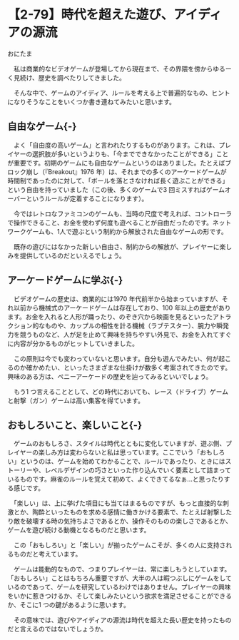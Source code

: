 # 【2-79】時代を超えた遊び、アイディアの源流

<div class="author">おにたま</div>

　私は商業的なビデオゲームが登場してから現在まで、その界隈を傍からゆるーく見続け、歴史を調べたりしてきました。

　そんな中で、ゲームのアイディア、ルールを考える上で普遍的なもの、ヒントになりそうなことをいくつか書き連ねてみたいと思います。

## 自由なゲーム{-}

　よく「自由度の高いゲーム」と言われたりするものがあります。これは、プレイヤーの選択肢が多いというよりも、「今までできなかったことができる」ことが重要です。初期のゲームにも自由なゲームというのはありました。たとえばブロック崩し（『Breakout』1976 年）は、それまでの多くのアーケードゲームが時間制であったのに対して、「ボールを落とさなければ長く遊ぶことができる」という自由を持っていました（この後、多くのゲームで3 回ミスすればゲームオーバーというルールが定着することになります）。

　今ではレトロなファミコンのゲームも、当時の尺度で考えれば、コントローラで操作できること、お金を使わず何度も遊べることが自由だったのです。ネットワークゲームも、1人で遊ぶという制約から解放された自由なゲームの形です。

　既存の遊びにはなかった新しい自由さ、制約からの解放が、プレイヤーに楽しみを提供しているのだといえるでしょう。

## アーケードゲームに学ぶ{-}

　ビデオゲームの歴史は、商業的には1970 年代前半から始まっていますが、それ以前から機械式のアーケードゲームは存在しており、100 年以上の歴史があります。お金を入れると人形が踊ったり、のぞき穴から映画を見るといったアトラクション的なものや、カップルの相性を計る機械（ラブテスター）、腕力や瞬発力を競うものなど、人が足を止めて興味を持ちやすい外見で、お金を入れてすぐに内容が分かるものがヒットしていきました。

　この原則は今でも変わっていないと思います。自分も遊んでみたい、何が起こるのか確かめたい、といったさまざまな仕掛けが数多く考案されてきたのです。興味のある方は、ペニーアーケードの歴史を辿ってみるといいでしょう。

　もう1 つ言えることとして、どの時代においても、レース（ドライブ）ゲームと射撃（ガン）ゲームは高い集客を得ています。

## おもしろいこと、楽しいこと{-}

　ゲームのおもしろさ、スタイルは時代とともに変化していますが、遊ぶ側、プレイヤーの楽しみ方は変わらないと私は思っています。ここでいう「おもしろい」というのは、ゲームを始めてわかることで、ルールであったり、ときにはストーリーや、レベルデザインの巧さといった作り込んでいく要素として詰まっているものです。麻雀のルールを覚えて初めて、よくできてるなぁ…と思ったりする感じです。

　「楽しい」は、上に挙げた項目にも当てはまるものですが、もっと直接的な刺激とか、陶酔といったものを求める感情に働きかける要素で、たとえば射撃したり敵を破壊する時の気持ちよさであるとか、操作そのものの楽しさであるとか、ゲームを遊び続ける動機となるものだと思います。

　この「おもしろい」と「楽しい」が揃ったゲームこそが、多くの人に支持されるものだと考えています。

　ゲームは能動的なもので、つまりプレイヤーは、常に楽しもうとしています。「おもしろい」ことはもちろん重要ですが、大半の人は暇つぶしにゲームをしているのであって、ゲームを研究しているわけではありません。プレイヤーの興味をいかに惹きつけるか、そして楽しみたいという欲求を満足させることができるか、そこに1 つの鍵があるように思います。

　その意味では、遊びやアイディアの源流は時代を超えた長い歴史を持ったものだと言えるのではないでしょうか。
